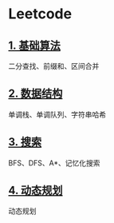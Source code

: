 # Leetcode

## [1. 基础算法](/Solution01.h)
二分查找、前缀和、区间合并

## [2. 数据结构](/Solution02.h)
单调栈、单调队列、字符串哈希

## [3. 搜索](/Solution03.h)
BFS、DFS、A*、记忆化搜索

## [4. 动态规划](/Solution04.h)
动态规划
